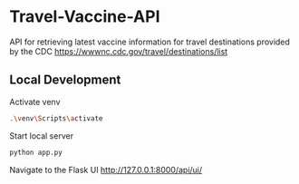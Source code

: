 # Travel-Vaccine-API

API for retrieving latest vaccine information for travel destinations provided by the CDC
<https://wwwnc.cdc.gov/travel/destinations/list>

## Local Development

Activate venv

```bash
.\venv\Scripts\activate
```

Start local server

```bash
python app.py
```

Navigate to the Flask UI
<http://127.0.0.1:8000/api/ui/>
